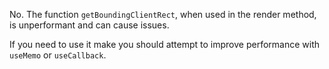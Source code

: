 No. The function `getBoundingClientRect`, when used in the render method, is unperformant and can cause issues.

If you need to use it make you should attempt to improve performance with `useMemo` or `useCallback`.